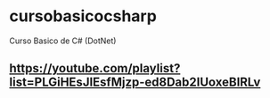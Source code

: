 # cursobasicocsharp
Curso Basico de C# (DotNet)

## https://youtube.com/playlist?list=PLGiHEsJIEsfMjzp-ed8Dab2IUoxeBIRLv
